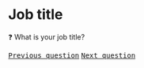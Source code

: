 # Job title

:question: What is your job title?

<kbd>[Previous question](A_1_hours.md)</kbd> 
<kbd>[Next question](A_3_role_category.md)</kbd>
